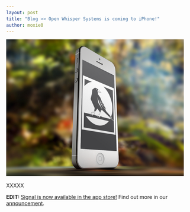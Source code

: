 ```yaml
---
layout: post
title: "Blog >> Open Whisper Systems is coming to iPhone!"
author: moxie0
---
```


<img src="/blog/images/redphone-ios-soon.png" class="nice" alt="A mockup of the WhisperSystems logo on an iPhone." />

XXXXX

<!--
<iframe height="180" allowTransparency="true" frameborder="0" scrolling="no" style="width:100%;border:none;padding-top:25px;margin-bottom:-30px;" src="https://whispersystems.wufoo.com/embed/z7x4m1/"><a href="https://whispersystems.wufoo.com/forms/z7x4m1/">Sign up for new iPhone app announcements.</a></iframe>
-->


<b>EDIT: </b> <a href="https://itunes.apple.com/us/app/signal-private-messenger/id874139669">Signal is now available in the app store!</a>  Find out more in our <a href="/blog/the-new-signal">announcement</a>.

<!--
The rumors are true.  We want Open Source secure communication to be ubiquitous, so we're working towards making our apps 
available in as many popular environments as we can, starting with the addition of iOS.  

Development for RedPhone on iOS has been underway since the beginning of the year, and development for TextSecure on iOS
got off to an amazing start at this year's [Spring Break Of Code](https://whispersystems.org/blog/sure).

We're on track to start releasing iPhone apps by the end of the summer.  You can sign up above to be notified when these apps
become available (we'll only ever use your email to let you know about new Open Whisper Systems iPhone apps).

And of course, Android users can already download our apps [from the Play Store](https://play.google.com/store/apps/developer?id=Open+Whisper+Systems).

-->
